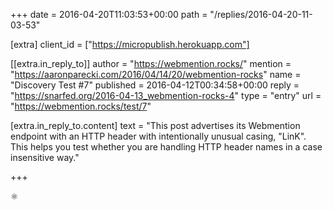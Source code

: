 +++
date = 2016-04-20T11:03:53+00:00
path = "/replies/2016-04-20-11-03-53"

[extra]
client_id = ["https://micropublish.herokuapp.com"]

[[extra.in_reply_to]]
author = "https://webmention.rocks/"
mention = "https://aaronparecki.com/2016/04/14/20/webmention-rocks"
name = "Discovery Test #7"
published = 2016-04-12T00:34:58+00:00
reply = "https://snarfed.org/2016-04-13_webmention-rocks-4"
type = "entry"
url = "https://webmention.rocks/test/7"

[extra.in_reply_to.content]
text = "This post advertises its Webmention endpoint with an HTTP header with intentionally unusual casing, \"LinK\". This helps you test whether you are handling HTTP header names in a case insensitive way."

+++

<p>⚛</p>